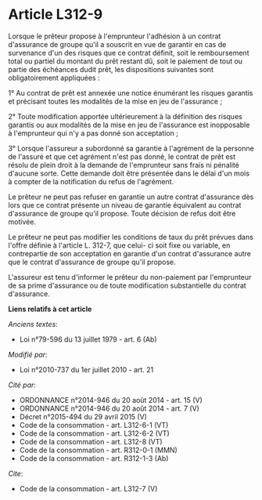 # Article L312-9

Lorsque le prêteur propose à l'emprunteur l'adhésion à un contrat d'assurance de groupe qu'il a souscrit en vue de garantir
en cas de survenance d'un des risques que ce contrat définit, soit le remboursement total ou partiel du montant du prêt
restant dû, soit le paiement de tout ou partie des échéances dudit prêt, les dispositions suivantes sont obligatoirement
appliquées : 

1° Au contrat de prêt est annexée une notice énumérant les risques garantis et précisant toutes les modalités de la mise en
jeu de l'assurance ; 

2° Toute modification apportée ultérieurement à la définition des risques garantis ou aux modalités de la mise en jeu de
l'assurance est inopposable à l'emprunteur qui n'y a pas donné son acceptation ; 

3° Lorsque l'assureur a subordonné sa garantie à l'agrément de la personne de l'assuré et que cet agrément n'est pas donné,
le contrat de prêt est résolu de plein droit à la demande de l'emprunteur sans frais ni pénalité d'aucune sorte. Cette
demande doit être présentée dans le délai d'un mois à compter de la notification du refus de l'agrément. 

Le prêteur ne peut pas refuser en garantie un autre contrat d'assurance dès lors que ce contrat présente un niveau de
garantie équivalent au contrat d'assurance de groupe qu'il propose. Toute décision de refus doit être motivée. 

Le prêteur ne peut pas modifier les conditions de taux du prêt prévues dans l'offre définie à l'article L. 312-7, que celui-
ci soit fixe ou variable, en contrepartie de son acceptation en garantie d'un contrat d'assurance autre que le contrat
d'assurance de groupe qu'il propose.

L'assureur est tenu d'informer le prêteur du non-paiement par l'emprunteur de sa prime d'assurance ou de toute modification
substantielle du contrat d'assurance.

**Liens relatifs à cet article**

_Anciens textes_:

  - Loi n°79-596 du 13 juillet 1979 - art. 6 (Ab)

_Modifié par_:

  - Loi n°2010-737 du 1er juillet 2010 - art. 21

_Cité par_:

  - ORDONNANCE n°2014-946 du 20 août 2014 - art. 15 (V)
  - ORDONNANCE n°2014-946 du 20 août 2014 - art. 7 (V)
  - Décret n°2015-494 du 29 avril 2015 (V)
  - Code de la consommation - art. L312-6-1 (VT)
  - Code de la consommation - art. L312-6-2 (VT)
  - Code de la consommation - art. L312-8 (VT)
  - Code de la consommation - art. R312-0-1 (MMN)
  - Code de la consommation - art. R312-1-3 (Ab)

_Cite_:

  - Code de la consommation - art. L312-7 (V)
